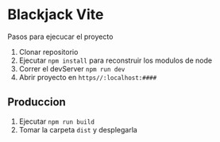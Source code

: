 # Blackjack Vite

Pasos para ejecucar el proyecto 

1. Clonar repositorio
2. Ejecutar ``` npm install ``` para reconstruir los modulos de node
3. Correr el devServer ```npm run dev```
4. Abrir proyecto en ```https//:localhost:####```

## Produccion 

1. Ejecutar ```npm run build``` 
2. Tomar la carpeta ```dist``` y desplegarla